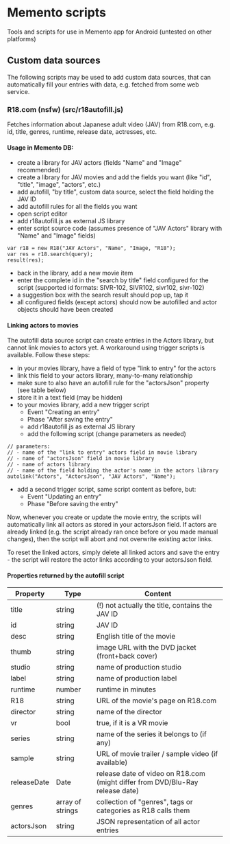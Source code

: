 # Memento scripts
Tools and scripts for use in Memento app for Android (untested on other platforms)

## Custom data sources
The following scripts may be used to add custom data sources, that can automatically fill your entries with data, e.g. fetched from some web service.

### R18.com (nsfw) (src/r18autofill.js)
Fetches information about Japanese adult video (JAV) from R18.com, e.g. id, title, genres, runtime, release date, actresses, etc.

#### Usage in Memento DB:
- create a library for JAV actors (fields "Name" and "Image" recommended)
- create a library for JAV movies and add the fields you want (like "id", "title", "image", "actors", etc.)
- add autofill, "by title", custom data source, select the field holding the JAV ID
- add autofill rules for all the fields you want
- open script editor
- add r18autofill.js as external JS library 
- enter script source code (assumes presence of "JAV Actors" library with "Name" and "Image" fields)
```
var r18 = new R18("JAV Actors", "Name", "Image, "R18");
var res = r18.search(query);
result(res);
``` 
- back in the library, add a new movie item
- enter the complete id in the "search by title" field configured for the script (supported id formats: SIVR-102, SIVR102, sivr102, sivr-102)
- a suggestion box with the search result should pop up, tap it
- all configured fields (except actors) should now be autofilled and actor objects should have been created

#### Linking actors to movies
The autofill data source script can create entries in the Actors library, but cannot link movies to actors yet. A workaround using trigger scripts is available. Follow these steps:
- in your movies library, have a field of type "link to entry" for the actors
- link this field to your actors library, many-to-many relationship
- make sure to also have an autofill rule for the "actorsJson" property (see table below)
 - store it in a text field (may be hidden)
- to your movies library, add a new trigger script
  - Event "Creating an entry"
  - Phase "After saving the entry"
  - add r18autofill.js as external JS library
  - add the following script (change parameters as needed)
```
// parameters:
// - name of the "link to entry" actors field in movie library
// - name of "actorsJson" field in movie library
// - name of actors library
// - name of the field holding the actor's name in the actors library
autolink("Actors", "ActorsJson", "JAV Actors", "Name");
```
- add a second trigger script, same script content as before, but:
  - Event "Updating an entry"
  - Phase "Before saving the entry"

Now, whenever you create or update the movie entry, the scripts will automatically link all actors as stored in your actorsJson field. If actors are already linked (e.g. the script already ran once before or you made manual changes), then the script will abort and not overwrite existing actor links.

To reset the linked actors, simply delete all linked actors and save the entry - the script will restore the actor links according to your actorsJson field.

#### Properties returned by the autofill script

| Property | Type | Content |
|----------|------|---------|
| title | string | (!) not actually the title, contains the JAV ID |
| id | string | JAV ID |
| desc | string | English title of the movie |
| thumb | string | image URL with the DVD jacket (front+back cover) |
| studio | string | name of production studio |
| label | string | name of production label |
| runtime | number | runtime in minutes |
| R18 | string | URL of the movie's page on R18.com |
| director | string | name of the director |
| vr | bool | true, if it is a VR movie |
| series | string | name of the series it belongs to (if any) |
| sample | string | URL of movie trailer / sample video (if available) |
| releaseDate | Date | release date of video on R18.com (might differ from DVD/Blu-Ray release date) |
| genres | array of strings | collection of "genres", tags or categories as R18 calls them |
| actorsJson | string | JSON representation of all actor entries |
